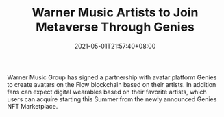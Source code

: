 ﻿---
title: "Warner Music Artists to Join Metaverse Through Genies"
date: 2021-05-01T21:57:40+08:00
lastmod: 2021-05-01T16:45:40+08:00
draft: false
authors: ["Alexandra"]
description: "Warner Music Group has signed a partnership with avatar platform Genies to create avatars on the Flow blockchain based on their artists. In addition fans can expect digital wearables based on their favorite artists, which users can acquire starting this Summer from the newly announced Genies NFT Marketplace."
featuredImage: "warner-music-artists-to-join-metaverse-through-genies.png"
tags: ["Virtual World","Play to Earn"]
categories: ["news"]
news: ["Virtual World"]
weight: 
lightgallery: true
pinned: false
recommend: false
recommend1: false
---

Warner Music Group has signed a partnership with avatar platform Genies to create avatars on the Flow blockchain based on their artists. In addition fans can expect digital wearables based on their favorite artists, which users can acquire starting this Summer from the newly announced Genies NFT Marketplace.

<!--more-->

